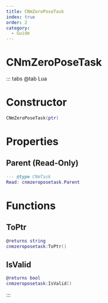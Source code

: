 ```yaml
---
title: CNmZeroPoseTask
index: true
order: 2
category:
  - Guide
---
```


# CNmZeroPoseTask

::: tabs
@tab Lua
# Constructor
```lua
CNmZeroPoseTask(ptr)
```
# Properties
## Parent (Read-Only)
```lua
--- @type CNmTask
Read: cnmzeroposetask.Parent
```
# Functions
## ToPtr
```lua
@returns string
cnmzeroposetask:ToPtr()
```
## IsValid
```lua
@returns bool
cnmzeroposetask:IsValid()
```

:::